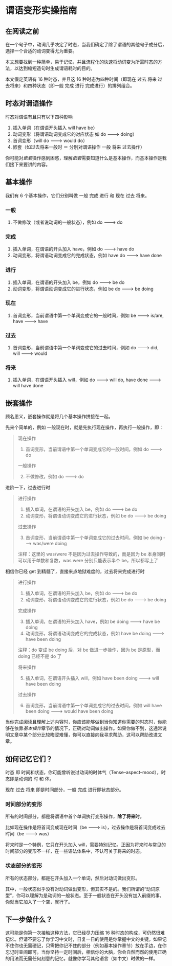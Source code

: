 # 谓语变形实操指南

## 在阅读之前

在一个句子中，动词几乎决定了时态，当我们确定了除了谓语的其他句子成分后，选择一个合适的动词变得尤为重要。

本文想要找到一种简单，易于记忆，并且流程化的快速将动词变为所需时态的方法，以达到缩短造句时生成谓语耗时的目的。

本文假定英语有 16 种时态，并且这 16 种时态为四种时间（即现在 过去 将来 过去将来）和四种状态（即一般 完成 进行 完成进行）的排列组合。

## 时态对谓语操作

时态对谓语有且只有以下四种影响

1. 插入单词（在谓语开头插入 will have be）
2. 动词变形（将谓语动词变成它的对应状态 如 do ---> doing）
3. 首词变形（will do ---> would do）
4. 嵌套（如过去将来一般时 ＝ 分别对谓语操作 一般 将来 过去操作）

你可能对*嵌套*操作感到困惑，理解*嵌套*需要知道什么是基本操作，而基本操作是我们接下来要讲的内容。

## 基本操作

我们有 6 个基本操作，它们分别叫做 一般 完成 进行 和 现在 过去 将来。

### 一般

1. 不做修改（或者说动词的一般状态），例如 do ---> do

### 完成

1. 插入单词，在谓语的开头加入 have，例如 do ---> have do
2. 动词变形，将谓语动词变成它的完成状态，例如 have do ---> have done

### 进行

1. 插入单词，在谓语的开头加入 be，例如 do ---> be do
2. 动词变形，将谓语动词变成它的进行状态，例如 be do ---> be doing

### 现在

1. 首词变形，当前谓语中第一个单词变成它的一般时间，例如 be ---> is/are, have ---> have

### 过去

1. 首词变形，当前谓语中第一个单词变成它的过去时间，例如 do ---> did, will ---> would

### 将来

1. 插入单词，在谓语开头插入 will，例如 do ---> will do, have done ---> will have done

## 嵌套操作

顾名思义，嵌套操作就是将几个基本操作拼接在一起。

先来个简单的，例如 一般现在时，就是先执行现在操作，再执行一般操作，即：

> 现在操作
>
> 1. 首词变形，当前谓语中第一个单词变成它的一般时间，例如 do ---> do
>
> 一般操作
>
> 2. 不做修改，例如 do ---> do

进阶一下，过去进行时

> 进行操作
>
> 1. 插入单词，在谓语的开头加入 be，例如 do ---> be do
> 2. 动词变形，将谓语动词变成它的进行状态，例如 be do ---> be doing
>
> 过去操作
>
> 3. 首词变形，当前谓语中第一个单词变成它的过去时间，例如 be doing ---> was/were doing
>
> 注释：这里的 was/were 不是因为过去操作导致的，而是因为 be 本身同时可以用于单数和复数，was were 分别只能表示半个 be，所以都写上了

相信你已经 get 到精髓了，直接来点地狱难度的，过去将来完成进行时

> 进行操作
>
> 1. 插入单词，在谓语的开头加入 be，例如 do ---> be do
> 2. 动词变形，将谓语动词变成它的进行状态，例如 be do ---> be doing
>
> 完成操作
>
> 3. 插入单词，在谓语的开头加入 have，例如 be doing ---> have be doing
> 4. 动词变形，将谓语动词变成它的完成状态，例如 have be doing ---> have been doing
>
> 注释：do 变成 be doing 后，对 be 做进一步操作，因为 be 是原型，而 doing 已经不是 do 了
>
> 将来操作
>
> 5. 插入单词，在谓语开头插入 will，例如 have been doing ---> will have been doing
>
> 过去操作
>
> 6. 首词变形，当前谓语中第一个单词变成它的过去时间，例如 will have been doing ---> would have been doing

当你完成阅读且理解上述内容时，你应该能够做到当你知道你需要的时态时，你能够在依靠*基本操作*章节的情况下，正确对动词做出操作。如果你做不到，这通常说明文章中某个部分比较晦涩难懂，你可以直接向我寻求帮助，这可以帮助改进文章。

## 如何记忆它们？

时态 即 时间和状态，你可能曾听说过动词的时体气（Tense–aspect–mood），时态即是动词的 时 和 体。

现在 过去 将来 即是时间部分，一般 完成 进行即状态部分。

### 时间部分的变形

所有的时间部分，都是将谓语中首个单词执行变形操作，**除了将来时**。

比如现在操作是将首词变成现在时间（be ---> is），过去操作是将首词变成过去时间（be ---> was）

将来时是一个特例，它只在开头加入 will，需要特别记忆。正因为将来时与常见的时间部分的变形不一样，在一些语法体系中，不认可关于将来的时态。

### 状态部分的变形

所有的状态部分，都是在开头加入一个单词，然后对动词做出变形。

其中，一般状态似乎没有对动词做出变形，但其实不是的。我们所谓的“动词原型”，你可以理解为是动词的一般状态。至于一般状态在开头没有加入前缀的事，你就当它加入了一个空，就行了。

## 下一步做什么？

这可能是你第一次接触这种方法，它已经尽力压缩 16 种时态的构成，可仍然很难记忆。但请不要忘了你学习中文时，日复一日的使用是你掌握中文的关键。如果记不住你也无需硬记，只需把你记不住的部分（例如基本操作章节）放在手边，在你忘记时查阅即可。当你坚持一定时间后，相信你的大脑，你会自然而然的使用正确的用法而无需任何刻意的记忆，就像你学习其他语言（如中文）时做的一样。